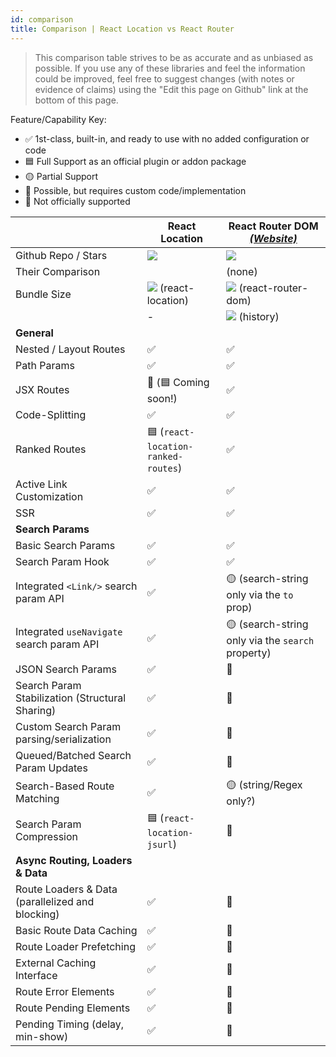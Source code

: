 ```yaml
---
id: comparison
title: Comparison | React Location vs React Router
---
```


> This comparison table strives to be as accurate and as unbiased as possible. If you use any of these libraries and feel the information could be improved, feel free to suggest changes (with notes or evidence of claims) using the "Edit this page on Github" link at the bottom of this page.

Feature/Capability Key:

- ✅ 1st-class, built-in, and ready to use with no added configuration or code
- 🟦 Full Support as an official plugin or addon package
- 🟡 Partial Support
- 🔶 Possible, but requires custom code/implementation
- 🛑 Not officially supported

|                                                  | React Location                                                | React Router DOM [_(Website)_][react-router]                |
| ------------------------------------------------ | ------------------------------------------------------------- | ----------------------------------------------------------- |
| Github Repo / Stars                              | [![][stars-react-location]][gh-react-location]                | [![][stars-react-router]][gh-react-router]                  |
| Their Comparison                                 |                                                               | (none)                                                      |
| Bundle Size                                      | [![][bp-react-location]][bpl-react-location] (react-location) | [![][bp-react-router]][bpl-react-router] (react-router-dom) |
|                                                  | -                                                             | [![][bp-history]][bpl-history] (history)                    |
| **General**                                      |                                                               |                                                             |
| Nested / Layout Routes                           | ✅                                                            | ✅                                                          |
| Path Params                                      | ✅                                                            | ✅                                                          |
| JSX Routes                                       | 🛑 (🟦 Coming soon!)                                          | ✅                                                          |
| Code-Splitting                                   | ✅                                                            | ✅                                                          |
| Ranked Routes                                    | 🟦 (`react-location-ranked-routes`)                           | ✅                                                          |
| Active Link Customization                        | ✅                                                            | ✅                                                          |
| SSR                                              | ✅                                                            | ✅                                                          |
| **Search Params**                                |                                                               |                                                             |
| Basic Search Params                              | ✅                                                            | ✅                                                          |
| Search Param Hook                                | ✅                                                            | ✅                                                          |
| Integrated `<Link/>` search param API            | ✅                                                            | 🟡 (search-string only via the `to` prop)                   |
| Integrated `useNavigate` search param API        | ✅                                                            | 🟡 (search-string only via the `search` property)           |
| JSON Search Params                               | ✅                                                            | 🔶                                                          |
| Search Param Stabilization (Structural Sharing)  | ✅                                                            | 🔶                                                          |
| Custom Search Param parsing/serialization        | ✅                                                            | 🔶                                                          |
| Queued/Batched Search Param Updates              | ✅                                                            | 🛑                                                          |
| Search-Based Route Matching                      | ✅                                                            | 🟡 (string/Regex only?)                                     |
| Search Param Compression                         | 🟦 (`react-location-jsurl`)                                   | 🔶                                                          |
| **Async Routing, Loaders & Data**                |                                                               |                                                             |
| Route Loaders & Data (parallelized and blocking) | ✅                                                            | 🛑                                                          |
| Basic Route Data Caching                         | ✅                                                            | 🛑                                                          |
| Route Loader Prefetching                         | ✅                                                            | 🛑                                                          |
| External Caching Interface                       | ✅                                                            | 🛑                                                          |
| Route Error Elements                             | ✅                                                            | 🛑                                                          |
| Route Pending Elements                           | ✅                                                            | 🛑                                                          |
| Pending Timing (delay, min-show)                 | ✅                                                            | 🛑                                                          |

<!-- ### Notes

> **<sup>1</sup> stuff** -->

<!-- -->

[bp-react-location]: https://badgen.net/bundlephobia/minzip/react-location@next?label=💾
[bpl-react-location]: https://bundlephobia.com/result?p=react-location
[gh-react-location]: https://github.com/tannerlinsley/react-location
[stars-react-location]: https://img.shields.io/github/stars/tannerlinsley/react-location?label=%F0%9F%8C%9F

<!-- -->

[react-router]: https://github.com/remix-run/react-router
[bp-react-router]: https://badgen.net/bundlephobia/minzip/react-router-dom?label=💾
[bp-history]: https://badgen.net/bundlephobia/minzip/history?label=💾
[gh-react-router]: https://github.com/remix-run/react-router
[stars-react-router]: https://img.shields.io/github/stars/remix-run/react-router?label=%F0%9F%8C%9F
[bpl-react-router]: https://bundlephobia.com/result?p=react-router-dom
[bpl-history]: https://bundlephobia.com/result?p=history

<!-- -->
